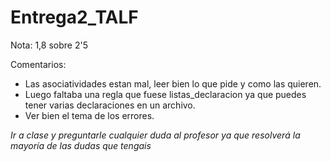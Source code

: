 # Entrega2_TALF
Nota: 1,8 sobre 2'5

Comentarios:
- Las asociatividades estan mal, leer bien lo que pide y como las quieren.
- Luego faltaba una regla que fuese listas_declaracion ya que puedes tener varias declaraciones en un archivo.
- Ver bien el tema de los errores.

*Ir a clase y preguntarle cualquier duda al profesor ya que resolverá la mayoría de las dudas que tengais*
